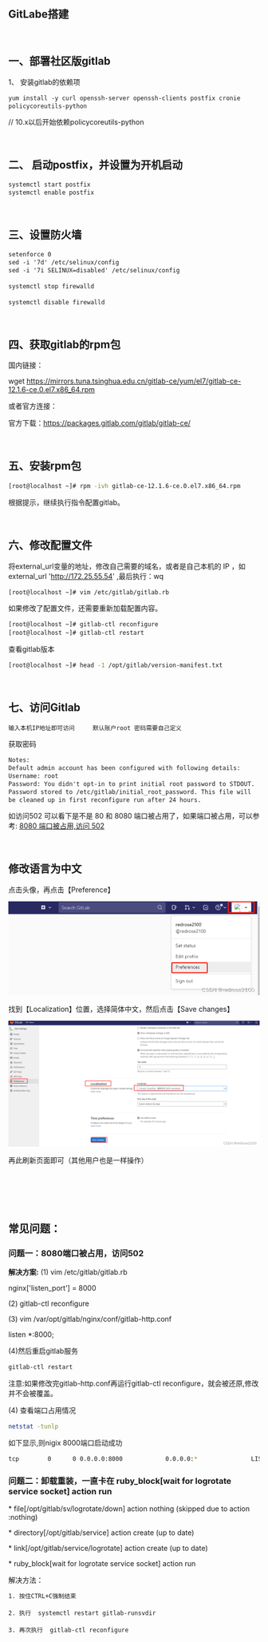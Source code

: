 ## GitLabe搭建

 <br/>

## 一、部署社区版gitlab

1、 安装gitlab的依赖项

```
yum install -y curl openssh-server openssh-clients postfix cronie policycoreutils-python
```

 // 10.x以后开始依赖policycoreutils-python

 <br/>

## 二、 启动postfix，并设置为开机启动 

```
systemctl start postfix
systemctl enable postfix
```

 <br/>

## 三、设置防火墙 

```
setenforce 0 
sed -i '7d' /etc/selinux/config
sed -i '7i SELINUX=disabled' /etc/selinux/config

systemctl stop firewalld

systemctl disable firewalld
```

 <br/>

## 四、获取gitlab的rpm包

国内链接：

wget https://mirrors.tuna.tsinghua.edu.cn/gitlab-ce/yum/el7/gitlab-ce-12.1.6-ce.0.el7.x86_64.rpm

或者官方连接：

官方下载：https://packages.gitlab.com/gitlab/gitlab-ce/

 <br/>

## 五、安装rpm包

```bash
[root@localhost ~]# rpm -ivh gitlab-ce-12.1.6-ce.0.el7.x86_64.rpm
```

根据提示，继续执行指令配置gitlab。

 <br/>

## 六、修改配置文件

将external_url变量的地址，修改自己需要的域名，或者是自己本机的 IP ，如 external_url 'http://172.25.55.54' ,最后执行：wq
```bash
[root@localhost ~]# vim /etc/gitlab/gitlab.rb
```

如果修改了配置文件，还需要重新加载配置内容。
```bash
[root@localhost ~]# gitlab-ctl reconfigure
[root@localhost ~]# gitlab-ctl restart
```

查看gitlab版本
```bash
[root@localhost ~]# head -1 /opt/gitlab/version-manifest.txt   
```
  

 <br/>


## 七、访问Gitlab

```
输入本机IP地址即可访问     默认账户root 密码需要自己定义

```

获取密码
```bah
Notes:
Default admin account has been configured with following details:
Username: root
Password: You didn't opt-in to print initial root password to STDOUT.
Password stored to /etc/gitlab/initial_root_password. This file will be cleaned up in first reconfigure run after 24 hours.

```


 如访问502 可以看下是不是 80 和 8080 端口被占用了，如果端口被占用，可以参考: [8080 端口被占用,访问 502](#jump)


<br/>  
  
## 修改语言为中文
点击头像，再点击【Preference】

![ds](./media/gitlab01.png)

找到【Localization】位置，选择简体中文，然后点击【Save changes】

![ds2](./media/gitlab02.png)

再此刷新页面即可（其他用户也是一样操作）

<br/>

<br/>

<br/>

<br/>

## 常见问题：
### 问题一：<span id="jump">8080端口被占用，访问502</span>

 **解决方案:**
(1) vim /etc/gitlab/gitlab.rb

nginx['listen_port'] = 8000

(2) gitlab-ctl reconfigure

(3) vim /var/opt/gitlab/nginx/conf/gitlab-http.conf 

listen *:8000;

(4)然后重启gitlab服务
```bash
gitlab-ctl restart
```
注意:如果修改完gitlab-http.conf再运行gitlab-ctl reconfigure，就会被还原,修改并不会被覆盖。

(4)  查看端口占用情况
```bash
netstat -tunlp 
```
如下显示,则nigix 8000端口启动成功
```bash
tcp        0      0 0.0.0.0:8000            0.0.0.0:*               LISTEN      78769/nginx: master
```

### 问题二：卸载重装，一直卡在 ruby_block[wait for logrotate service socket] action run

\* file[/opt/gitlab/sv/logrotate/down] action nothing (skipped due to action :nothing)

\* directory[/opt/gitlab/service] action create (up to date)

\* link[/opt/gitlab/service/logrotate] action create (up to date)

\* ruby_block[wait for logrotate service socket] action run

解决方法：
```bash
1. 按住CTRL+C强制结束

2. 执行  systemctl restart gitlab-runsvdir

3. 再次执行  gitlab-ctl reconfigure
```

